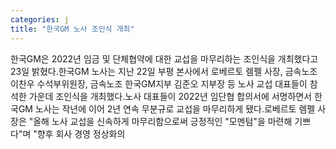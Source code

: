 ```yaml
---
categories: j
title: "한국GM 노사 조인식 개최"
---
```

한국GM은 2022년 임금 및 단체협약에 대한 교섭을 마무리하는 조인식을 개최했다고 23일 밝혔다.한국GM 노사는 지난 22일 부평 본사에서 로베르토 렘펠 사장, 금속노조 이찬우 수석부위원장, 금속노조 한국GM지부 김준오 지부장 등 노사 교섭 대표들이 참석한 가운데 조인식을 개최했다.노사 대표들이 2022년 임단협 합의서에 서명하면서 한국GM 노사는 작년에 이어 2년 연속 무분규로 교섭을 마무리하게 됐다.로베르토 렘펠 사장은 "올해 노사 교섭을 신속하게 마무리함으로써 긍정적인 "모멘텀"을 마련해 기쁘다"며 "향후 회사 경영 정상화의